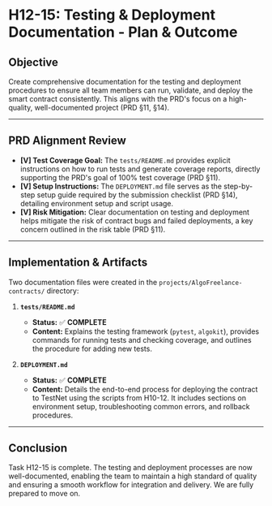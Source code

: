 # **H12-15: Testing & Deployment Documentation - Plan & Outcome**

## **Objective**
Create comprehensive documentation for the testing and deployment procedures to ensure all team members can run, validate, and deploy the smart contract consistently. This aligns with the PRD's focus on a high-quality, well-documented project (PRD §11, §14).

---

## **PRD Alignment Review**

-   **[V] Test Coverage Goal:** The `tests/README.md` provides explicit instructions on how to run tests and generate coverage reports, directly supporting the PRD's goal of 100% test coverage (PRD §11).
-   **[V] Setup Instructions:** The `DEPLOYMENT.md` file serves as the step-by-step setup guide required by the submission checklist (PRD §14), detailing environment setup and script usage.
-   **[V] Risk Mitigation:** Clear documentation on testing and deployment helps mitigate the risk of contract bugs and failed deployments, a key concern outlined in the risk table (PRD §11).

---

## **Implementation & Artifacts**

Two documentation files were created in the `projects/AlgoFreelance-contracts/` directory:

1.  **`tests/README.md`**
    -   **Status:** ✅ **COMPLETE**
    -   **Content:** Explains the testing framework (`pytest`, `algokit`), provides commands for running tests and checking coverage, and outlines the procedure for adding new tests.

2.  **`DEPLOYMENT.md`**
    -   **Status:** ✅ **COMPLETE**
    -   **Content:** Details the end-to-end process for deploying the contract to TestNet using the scripts from H10-12. It includes sections on environment setup, troubleshooting common errors, and rollback procedures.

---

## **Conclusion**

Task H12-15 is complete. The testing and deployment processes are now well-documented, enabling the team to maintain a high standard of quality and ensuring a smooth workflow for integration and delivery. We are fully prepared to move on.
